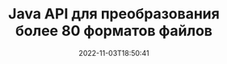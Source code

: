 ---
############################# Static ############################
layout: "product"
date: 2022-11-03T18:50:41
draft: false

product: "Conversion"
product_tag: "conversion"
platform: Java
platform_tag: java

############################# Head ############################
head_title: "Java API преобразования документов | Преобразование PDF Word Excel PPTX HTML изображений"
head_description: "Java API преобразования документов. Конвертируйте PDF, Word, DOC, DOCX, электронные таблицы Excel, PPT, PPTX, HTML, PSD, MPT, MPP, электронную почту, MSG, EMLX, AutoCAD и форматы файлов изображений."

############################# Header ############################
title: "Java API для преобразования более 80 форматов файлов"
description: "Простой API для интеграции функций преобразования документов и изображений в приложения Java без установки какого-либо внешнего программного обеспечения."
button:
    enable: true
    icon: "fas fa-arrow-down"
    label: "Скачать бесплатную пробную версию"
    link: "https://downloads.groupdocs.com/conversion/java"

############################# SubMenu ############################
submenu:
    enable: true
    
    left:
        img_alt: "GroupDocs.Conversion for Java"
        image: "https://www.groupdocs.cloud/templates/groupdocs/images/product-logos/groupdocs-conversion-java.png"
        product: "GroupDocs.Conversion"
        platform: "Java"

    middle:
        button:
            # button loop
            - link: "#overview"
              text: "Обзор"

            # button loop
            - link: "#features"
              text: "Функции"

            # button loop
            - link: "#support"
              text: "Поддерживать"

            # button loop
            - link: "https://products.groupdocs.app/conversion"
              text: "Живая демонстрация"

            # button loop
            - link: "https://purchase.groupdocs.com/pricing/conversion/java"
              text: "Цены"

    right:
        link_download: "https://downloads.groupdocs.com/conversion"
        link_learn: "https://docs.groupdocs.com/conversion/java/"
        link_buy: "https://purchase.groupdocs.com"

############################# Overview ############################
overview:
    enable: true
    content: |
      GroupDocs.Conversion for Java сочетает в себе мощный набор API-интерфейсов преобразования документов для отображения изображений и форматов документов в ваших приложениях Java без необходимости установки дополнительного программного обеспечения. Он изначально растрирует документы и преобразует их в SVG+HTML+CSS, чтобы улучшить качество просмотра документов, обеспечивая при этом истинный текст и высокое качество вывода. Используя API рендеринга документов, вы можете быстро просматривать PDF, HTML, XML, Microsoft Office Word, рабочие листы Excel, презентации PowerPoint, электронные письма Outlook, диаграммы Visio, Project, метафайлы, изображения и различные другие форматы файлов с легкостью и меньшими опасностями программирования. Он также может отображать файлы, защищенные паролем, и позволяет получить представление документа в виде HTML, изображения или формы PDF после рендеринга. Наша библиотека преобразования файлов легко настраивается, поскольку позволяет отображать весь документ или отображать его частично для ускорения процесса. С помощью GroupDocs.Conversion for Java API вы можете просматривать страницы, определенный диапазон ячеек в электронной таблице или даже отображать отдельный слой документа в таких форматах, как PDF и CAD.

      GroupDocs.Conversion for Java API позволяет отображать документы с аннотациями или комментариями или без них для поддерживаемых форматов файлов. Он также позволяет добавлять каталоги пользовательских шрифтов и извлекать основную информацию о документе, такую ​​как тип файла, расширение, имя, количество страниц и т. д.
    tabs:
      enable: true
      
      ## TAB ONE ##
      tab_one:
        description: |
          Ниже приведен обзор GroupDocs.Conversion for Java:
        
        right:
          enable: true
          icon: "fab fa-html5"
          title: "Обзор"
          content: |
            * Автоматическое определение типа файла
            * Преобразование документов
            * Преобразование презентаций
            * Преобразование электронных таблиц
            * Преобразование растровых изображений
            * Преобразование PDF-документов
            * Преобразование других форматов
            * Применить водяной знак
            * Укажите пароль к файлу
            * Настройка преобразования

      ## TAB TWO ##
      tab_two:
        description: |
          GroupDocs.Conversion for Java поддерживает преобразование между всеми популярными и часто используемыми [форматами файлов документов](https://docs.groupdocs.com/conversion/net/supported-document-formats/).

        left:
          enable: true
          table:
            # table loop
            - title: "Конвертировать из:"
              content: |
                * **Документы**: DOC, DOCX, DOCM, DOT, DOTX, DOTM, RTF, TXT, ODT, OTT
                * **Электронные таблицы**: XLS, XLSX, XLSM, XLSB, CSV, XLS2003, ODS, TSV, XLT, XLTX, XLTM, XLAM, FODS, SXC
                * **Презентации**: PPT, PPTX, PPS, PPSX, ODP, POT, POTX, POTM, PPTM, PPSM, FODP
                * **Изображения**: TIF, TIFF, JPG, JPEG, PNG, GIF, BMP, ICO, DIB, JPC, JPEG-LS, JPEG2000
                * **Портативный**: PDF, XPS, OXPS, EPUB
                * **HTML**: HTM, HTML, MHTML
                * **Метафайлы**: EMZ, WMZ
                * **Фотошоп**: PSD
                * **Проект**: MPP, MPT, MPX
                * **Перспективы**: PST, OST
                * **Электронная почта**: MSG, EML, EMLX
                * **Диаграммы**: VSD, VSDX, VSDM, VSS, VSSM, VST, VSTM, VSX, VTX, VDW, VDX, SVG, SVGZ
                * **AutoCAD**: DXF, DWG, DWF, STL, IFC, DWT
                * **PostScript**: EPS, PS, PSL, CGM
                * **CorelDRAW**: CDR, CMX
                * **Другое**: VCF, PLT, LGS, OTG, MD, AI, LOG

        right:
          enable: true
          table:
            # table loop
            - title: "Преобразовать в:"
              content: |
                * **Документы**: DOC, DOCX, DOCM, DOT, DOTX, DOTM, RTF, TXT, ODT, OTT
                * **Электронные таблицы**: XLS, XLSX, XLSM, XLSB, CSV, XLS2003, TSV, XLTX, ODS, XLAM, FODS, DIF, SXC
                * **Презентации**: PPT, PPTX, PPS, PPSX, ODP, POTX, POTM, PPTM, PPSM, FODP
                * **Изображения**: TIF, TIFF, JPG, JPEG, PNG, GIF, BMP, ICO, JPEG2000
                * **Метафайлы**: EMF, WMF, EMZ, WMZ
                * **Диаграммы**: SVGZ
                * **Портативный**: PDF, XPS
                * **HTML**: HTM, HTML, MHTML
                * **Другое**: доктор медицины

      ## TAB THREE ##
      tab_three:
        description: |
          GroupDocs.Conversion for Java поддерживает следующие операционные системы, платформы и менеджеры пакетов:
      
        left:
          enable: true
          table:
            # table loop
            - icon: "fab fa-windows"
              title: "Операционные системы"
              content: |
                Windows Desktop, Windows Server, Linux, MacOS

            # table loop
            - icon: "fas fa-code"
              title: "Поддерживаемые платформы"
              content: |
                Java runtime: J2SE 6.0 and above

        right:
          enable: true
          table:
            # table loop
            - icon: "fas fa-box"
              title: "Менеджер пакетов"
              content: |
                Maven

            # table loop
            - icon: "fas fa-tools"
              title: "Менеджер пакетов"
              content: |
                NetBeans, Intellij IDEA, Eclipse, etc.

############################# Features ############################
features:
    enable: true
    title: "Функции GroupDocs.Conversion for Java"

    feature:
      # feature loop
      - icon: "fas fa-copy"
        content: "Простая интеграция и дозированное лицензирование"

      # feature loop
      - icon: "fas fa-eye"
        content: "Установите параметр масштабирования по умолчанию при преобразовании в слова, слайды или ячейки"

      # feature loop
      - icon: "fas fa-bolt"
        content: "Преобразование в/из всех популярных форматов растровых изображений и назначение изображения DPI, высоты и ширины"
      
      # feature loop
      - icon: "fas fa-file-powerpoint"
        content: "Преобразование PDF-файлов и изображений в оттенки серого и линеаризация PDF-документов для Интернета"

      # feature loop
      - icon: "fas fa-code"
        content: "Укажите уровень закладки, уровень заголовка и расширенный уровень в преобразовании Word в PDF/XPS"

      # feature loop
      - icon: "fas fa-cloud"
        content: "Настройка и размещение водяного знака в преобразованном документе в качестве фона для отображения за текстом"

      # feature loop
      - icon: "fas fa-remove-format"
        content: "Рендеринг заголовка электронной почты во время преобразования из электронной почты"

      # feature loop
      - icon: "fas fa-comment-slash"
        content: "Установка каталогов пользовательских шрифтов и явная загрузка/замена шрифта во время преобразования документа"

      # feature loop
      - icon: "fas fa-location-arrow"
        content: "Установите шрифт по умолчанию для замены отсутствующих шрифтов для преобразования документов, слайдов и электронных таблиц"

      # feature loop
      - icon: "fas fa-border-all"
        content: ""

      # feature loop
      - icon: "fas fa-wrench"
        content: "Преобразование электронной таблицы с линиями сетки и удаление комментариев из слайдов во время преобразования"

      # feature loop
      - icon: "fas fa-columns"
        content: "Преобразование определенных страниц документа в формат PDF и преобразование определенного диапазона ячеек в электронные таблицы"

      # feature loop
      - icon: "fas fa-file-word"
        content: "Показать скрытые листы и пропустить пустые строки и столбцы при преобразовании электронных таблиц"

      # feature loop
      - icon: "fas fa-envelope"
        content: "Подсчитайте общее количество страниц документа и установите пароль для незащищенного документа во время преобразования"

      # feature loop
      - icon: "fas fa-print"
        content: "Возможность удаления аннотаций и встроенных файлов из PDF"

      # feature loop
      - icon: "fas fa-file-archive"
        content: "Создание разметки, совместимой с HTML 5, при преобразовании в HTML"

      # feature loop
      - icon: "fas fa-lock"
        content: "Автоматическое определение типа источника и возврат всех возможных преобразований при преобразовании из потока"

      # feature loop
      - icon: "fas fa-file-code"
        content: "Возможность вернуть каждую страницу в отдельный поток при преобразовании в PDF или HTML"
      
      # feature loop
      - icon: "fas fa-fill-drip"
        content: "Показать/скрыть разметку, комментарии и отслеживать изменения при преобразовании из Word"

      # feature loop
      - icon: "fas fa-file-excel"
        content: "Преобразование DOCX в Tiff G3 с возможностью затенения"

      # feature loop
      - icon: "fas fa-heading"
        content: "Преобразование определенных макетов при преобразовании из документа САПР"

      # feature loop
      - icon: "fas fa-project-diagram"
        content: "Автоматическое присвоение имен при сохранении преобразованного документа в файл"

      # feature loop
      - icon: "fas fa-cube"
        content: "Лицензирование по счетчику поддерживается для выставления счетов на основе использования API"

      # feature loop
      - icon: "fab fa-uncharted"
        content: "Преобразование диаграмм в форматы файлов текстового редактора"
      
      # feature loop
      - icon: "fab fa-uncharted"
        content: "Добавление номеров страниц при преобразовании HTML в текстовый документ"

      # feature loop
      - icon: "fab fa-uncharted"
        content: "Преобразование XML-документов в любой формат без преобразования"

      # feature loop
      - icon: "fab fa-uncharted"
        content: "Мониторинг процесса преобразования файлов (начало, завершение) непосредственно из клиентского приложения"

    more_feature:
      # more_feature_loop
      - title: "Простое преобразование формата документа с использованием Java"
        content: |
          Вы можете преобразовать формат файла множества типов документов, используя GroupDocs.Conversion for Java API. Здесь вам представлены несколько строк кода для выполнения базового преобразования документа с помощью Java.  
            
          {features.more_feature.step1} 
          {features.more_feature.step2} 
          {features.more_feature.step3} 
            
          ```java    
           // Загрузить исходный файл DOCX для преобразования
          Converter converter = new Converter("input.docx");
          // Подготовьте параметры преобразования для целевого формата PDF
          ConvertOptions convertOptions = new FileType().fromExtension("pdf").getConvertOptions();
          // Преобразование в формат PDF
          converter.convert("output.pdf", convertOptions);
          ```
            
      # more_feature_loop
      - title: "Чтение документа с URL-адреса или пути для преобразования"
        content: "Используя GroupDocs.Conversion for Java API, вы можете читать входной документ из пути к файлу, а также из URL-адреса. В то время как вы можете сохранить выходной документ в виде файла или отправить вывод непосредственно в поток."

      # more_feature_loop
      - title: "Комплексная техническая поддержка"
        content: |
          GroupDocs.Conversion for Java – это простой и точный API, который вы можете довольно легко интегрировать в свои Java-приложения. Однако, чтобы вы могли быстро приступить к работе, мы также предоставляем простые в использовании примеры кода и исчерпывающую документацию по API.  
            
          * PdfA_1A
          * PdfA_1B
          * PdfA_2A
          * PdfA_3A
          * PdfA_2B
          * PdfA_2U
          * PdfA_3B
          * PdfA_3U
          * v1_3
          * v1_4
          * v1_5
          * v1_6
          * v1_7
          * PdfX_1A
          * PdfX3

############################# Support ############################
support:
    enable: true

############################# Solutions ############################
solutions:
    enable: true
    title: "GroupDocs.Conversion предлагает API преобразования документов для других популярных сред разработки."

    solution:
        # solution loop
        - img_alt: "GroupDocs.Conversion для .NET"
          image: "https://www.groupdocs.cloud/templates/groupdocs/images/product-logos/groupdocs-conversion-net.png"
          product: "GroupDocs.Conversion"
          platform: ".СЕТЬ"
          link: "/конверсия/нетто/"

############################# Back to top ###############################
back_to_top:
  enable: true
---